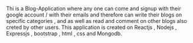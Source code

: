 Thi is a Blog-Application where any one can come and signup with their google account / with their emails and therefore can write their blogs on specific categories , and as well as read and comment on other blogs also creted by other users.
This application is created on Reactjs , Nodejs , Expressjs , bootstrap , html , css  and  Mongodb.
